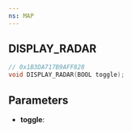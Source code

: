 ```yaml
---
ns: MAP
---
```

## DISPLAY_RADAR

```c
// 0x1B3DA717B9AFF828
void DISPLAY_RADAR(BOOL toggle);
```

## Parameters
* **toggle**:
